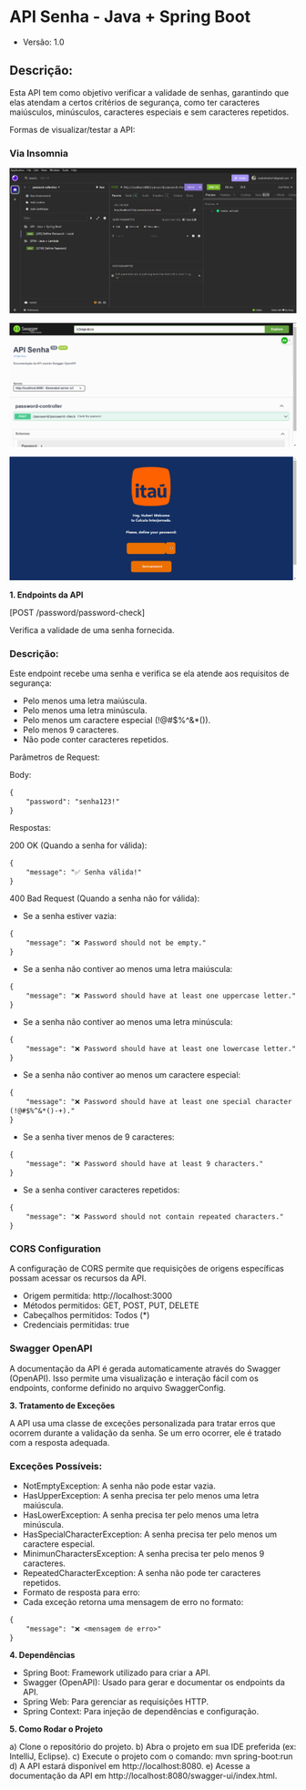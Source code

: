 # API Senha - Java + Spring Boot 

- Versão: 1.0

## Descrição: 

Esta API tem como objetivo verificar a validade de senhas, garantindo que elas atendam a certos critérios de segurança, como ter caracteres maiúsculos, minúsculos, caracteres especiais e sem caracteres repetidos.

Formas de visualizar/testar a API: 

### Via Insomnia 
![INSOMNIA](./assets/insomnia.gif)

![SWAGGER](./assets/swagger.gif)

![FRONTEND](./assets/frontend.gif)

**1. Endpoints da API**

[POST /password/password-check]

Verifica a validade de uma senha fornecida.

### Descrição:
Este endpoint recebe uma senha e verifica se ela atende aos requisitos de segurança:

- Pelo menos uma letra maiúscula.
- Pelo menos uma letra minúscula.
- Pelo menos um caractere especial (!@#$%^&*()).
- Pelo menos 9 caracteres.
- Não pode conter caracteres repetidos.

Parâmetros de Request:

Body:

```plaintext
{
    "password": "senha123!"
}
```

Respostas:

200 OK (Quando a senha for válida):

```plaintext
{
    "message": "✅ Senha válida!"
}
```

400 Bad Request (Quando a senha não for válida):

- Se a senha estiver vazia:

```plaintext
{
    "message": "❌ Password should not be empty."
}
```

- Se a senha não contiver ao menos uma letra maiúscula:

```plaintext
{
    "message": "❌ Password should have at least one uppercase letter."
}
```

- Se a senha não contiver ao menos uma letra minúscula:

```plaintext
{
    "message": "❌ Password should have at least one lowercase letter."
}
```

- Se a senha não contiver ao menos um caractere especial:

```plaintext
{
    "message": "❌ Password should have at least one special character (!@#$%^&*()-+)."
}
```

- Se a senha tiver menos de 9 caracteres:

```plaintext
{
    "message": "❌ Password should have at least 9 characters."
}
```

- Se a senha contiver caracteres repetidos:

```plaintext
{
    "message": "❌ Password should not contain repeated characters."
}
```

### CORS Configuration

A configuração de CORS permite que requisições de origens específicas possam acessar os recursos da API.

- Origem permitida: http://localhost:3000
- Métodos permitidos: GET, POST, PUT, DELETE
- Cabeçalhos permitidos: Todos (*)
- Credenciais permitidas: true

### Swagger OpenAPI
A documentação da API é gerada automaticamente através do Swagger (OpenAPI). Isso permite uma visualização e interação fácil com os endpoints, conforme definido no arquivo SwaggerConfig.

**3. Tratamento de Exceções**

A API usa uma classe de exceções personalizada para tratar erros que ocorrem durante a validação da senha. Se um erro ocorrer, ele é tratado com a resposta adequada.

### Exceções Possíveis:
- NotEmptyException: A senha não pode estar vazia.
- HasUpperException: A senha precisa ter pelo menos uma letra maiúscula.
- HasLowerException: A senha precisa ter pelo menos uma letra minúscula.
- HasSpecialCharacterException: A senha precisa ter pelo menos um caractere especial.
- MinimunCharactersException: A senha precisa ter pelo menos 9 caracteres.
- RepeatedCharacterException: A senha não pode ter caracteres repetidos.
- Formato de resposta para erro:
- Cada exceção retorna uma mensagem de erro no formato:

```plaintext
{
    "message": "❌ <mensagem de erro>"
}
```

**4. Dependências**

- Spring Boot: Framework utilizado para criar a API.
- Swagger (OpenAPI): Usado para gerar e documentar os endpoints da API.
- Spring Web: Para gerenciar as requisições HTTP.
- Spring Context: Para injeção de dependências e configuração.

**5. Como Rodar o Projeto**

a) Clone o repositório do projeto.
b) Abra o projeto em sua IDE preferida (ex: IntelliJ, Eclipse).
c) Execute o projeto com o comando: mvn spring-boot:run
d) A API estará disponível em http://localhost:8080.
e) Acesse a documentação da API em http://localhost:8080/swagger-ui/index.html.
